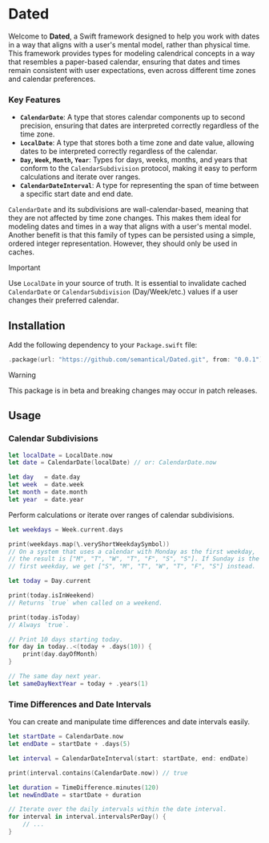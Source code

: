 # Dated

Welcome to **Dated**, a Swift framework designed to help you work with dates in a way that aligns with a user's mental model, rather than physical time. This framework provides types for modeling calendrical concepts in a way that resembles a paper-based calendar, ensuring that dates and times remain consistent with user expectations, even across different time zones and calendar preferences.

### Key Features

- **`CalendarDate`**: A type that stores calendar components up to second precision, ensuring that dates are interpreted correctly regardless of the time zone.
- **`LocalDate`**: A type that stores both a time zone and date value, allowing dates to be interpreted correctly regardless of the calendar.
- **`Day`, `Week`, `Month`, `Year`**: Types for days, weeks, months, and years that conform to the `CalendarSubdivision` protocol, making it easy to perform calculations and iterate over ranges.
- **`CalendarDateInterval`**: A type for representing the span of time between a specific start date and end date.

`CalendarDate` and its subdivisions are wall-calendar-based, meaning that they are not affected by time zone changes. This makes them ideal for modeling dates and times in a way that aligns with a user's mental model. Another benefit is that this family of types can be persisted using a simple, ordered integer representation. However, they should only be used in caches.

> [!important]
> Use `LocalDate` in your source of truth. It is essential to invalidate cached `CalendarDate` or `CalendarSubdivision` (Day/Week/etc.) values if a user changes their preferred calendar.

## Installation

Add the following dependency to your `Package.swift` file:

```swift
.package(url: "https://github.com/semantical/Dated.git", from: "0.0.1")
```

> [!WARNING]
> This package is in beta and breaking changes may occur in patch releases.

## Usage

### Calendar Subdivisions

```swift
let localDate = LocalDate.now
let date = CalendarDate(localDate) // or: CalendarDate.now

let day   = date.day
let week  = date.week
let month = date.month
let year  = date.year
```

Perform calculations or iterate over ranges of calendar subdivisions.

```swift
let weekdays = Week.current.days

print(weekdays.map(\.veryShortWeekdaySymbol))
// On a system that uses a calendar with Monday as the first weekday,
// the result is ["M", "T", "W", "T", "F", "S", "S"]. If Sunday is the
// first weekday, we get ["S", "M", "T", "W", "T", "F", "S"] instead.

let today = Day.current

print(today.isInWeekend)
// Returns `true` when called on a weekend.

print(today.isToday)
// Always `true`.

// Print 10 days starting today.
for day in today..<(today + .days(10)) {
    print(day.dayOfMonth)
}

// The same day next year.
let sameDayNextYear = today + .years(1)
```

### Time Differences and Date Intervals

You can create and manipulate time differences and date intervals easily.

```swift
let startDate = CalendarDate.now
let endDate = startDate + .days(5)

let interval = CalendarDateInterval(start: startDate, end: endDate)

print(interval.contains(CalendarDate.now)) // true

let duration = TimeDifference.minutes(120)
let newEndDate = startDate + duration

// Iterate over the daily intervals within the date interval.
for interval in interval.intervalsPerDay() {
    // ...
}
```

